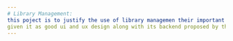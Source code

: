 ```yaml
---
# Library Management:
this poject is to justify the use of library managemen their important in schooling and college premise to use and implement the fully funaction topic of books an dstudent managed by the authority:
given it as good ui and ux design along with its backend proposed by the Postgre Sql and Python 
---
```

